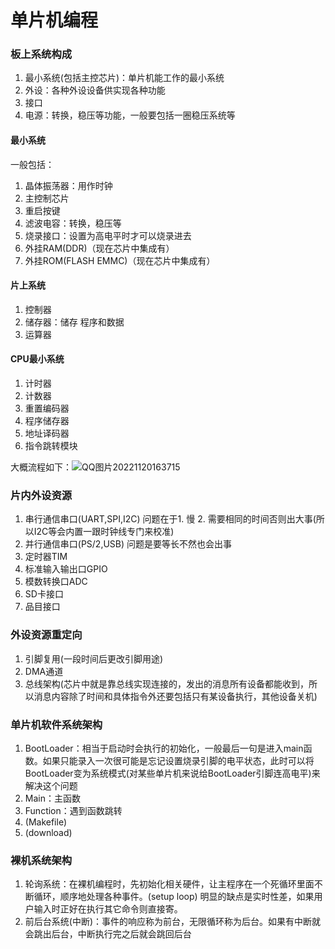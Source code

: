 # 单片机编程

### 板上系统构成

1. 最小系统(包括主控芯片)：单片机能工作的最小系统
2. 外设：各种外设设备供实现各种功能
3. 接口
4. 电源：转换，稳压等功能，一般要包括一圈稳压系统等

#### 最小系统

一般包括：

1. 晶体振荡器：用作时钟
2. 主控制芯片
3. 重启按键
4. 滤波电容：转换，稳压等
5. 烧录接口：设置为高电平时才可以烧录进去
6. 外挂RAM(DDR)（现在芯片中集成有）
7. 外挂ROM(FLASH EMMC)（现在芯片中集成有） 

#### 片上系统

1. 控制器
2. 储存器：储存 程序和数据
3. 运算器

#### CPU最小系统

1. 计时器 
2. 计数器
3. 重置编码器
4. 程序储存器
5. 地址译码器
6. 指令跳转模块 

大概流程如下：![QQ图片20221120163715](C:\Users\86180\Desktop\my\note\QQ图片20221120163715.jpg)

### 片内外设资源

1. 串行通信串口(UART,SPI,I2C)  问题在于1. 慢 2. 需要相同的时间否则出大事(所以I2C等会内置一跟时钟线专门来校准)
2. 并行通信串口(PS/2,USB) 问题是要等长不然也会出事
3. 定时器TIM
4. 标准输入输出口GPIO
5. 模数转换口ADC
6. SD卡接口
7. 品目接口

### 外设资源重定向

1. 引脚复用(一段时间后更改引脚用途)
2. DMA通道
3. 总线架构(芯片中就是靠总线实现连接的，发出的消息所有设备都能收到，所以消息内容除了时间和具体指令外还要包括只有某设备执行，其他设备关机)

### 单片机软件系统架构

1. BootLoader：相当于启动时会执行的初始化，一般最后一句是进入main函数。如果只能录入一次很可能是忘记设置烧录引脚的电平状态，此时可以将BootLoader变为系统模式(对某些单片机来说给BootLoader引脚连高电平)来解决这个问题
2. Main：主函数
3. Function：遇到函数跳转
4. (Makefile)
5. (download)

### 裸机系统架构

1. 轮询系统：在裸机编程时，先初始化相关硬件，让主程序在一个死循环里面不断循环，顺序地处理各种事件。(setup loop)   明显的缺点是实时性差，如果用户输入时正好在执行其它命令则直接寄。
2. 前后台系统(中断)：事件的响应称为前台，无限循环称为后台。如果有中断就会跳出后台，中断执行完之后就会跳回后台